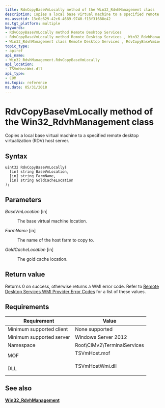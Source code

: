 ```yaml
---
title: RdvCopyBaseVmLocally method of the Win32_RdvhManagement class
description: Copies a local base virtual machine to a specified remote desktop virtualization (RDV) host server.
ms.assetid: 13c0c629-42c6-4689-9740-f13f31688e42
ms.tgt_platform: multiple
keywords:
- RdvCopyBaseVmLocally method Remote Desktop Services
- RdvCopyBaseVmLocally method Remote Desktop Services , Win32_RdvhManagement class
- Win32_RdvhManagement class Remote Desktop Services , RdvCopyBaseVmLocally method
topic_type:
- apiref
api_name:
- Win32_RdvhManagement.RdvCopyBaseVmLocally
api_location:
- TSVmHostWmi.dll
api_type:
- COM
ms.topic: reference
ms.date: 05/31/2018
---
```


# RdvCopyBaseVmLocally method of the Win32\_RdvhManagement class

Copies a local base virtual machine to a specified remote desktop virtualization (RDV) host server.

## Syntax


```mof
uint32 RdvCopyBaseVmLocally(
  [in] string BaseVmLocation,
  [in] string FarmName,
  [in] string GoldCacheLocation
);
```



## Parameters

<dl> <dt>

*BaseVmLocation* \[in\]
</dt> <dd>

The base virtual machine location.

</dd> <dt>

*FarmName* \[in\]
</dt> <dd>

The name of the host farm to copy to.

</dd> <dt>

*GoldCacheLocation* \[in\]
</dt> <dd>

The gold cache location.

</dd> </dl>

## Return value

Returns 0 on success, otherwise returns a WMI error code. Refer to [Remote Desktop Services WMI Provider Error Codes](terminal-services-wmi-provider-error-codes.md) for a list of these values.

## Requirements



| Requirement | Value |
|-------------------------------------|--------------------------------------------------------------------------------------------|
| Minimum supported client<br/> | None supported<br/>                                                                  |
| Minimum supported server<br/> | Windows Server 2012<br/>                                                             |
| Namespace<br/>                | Root\\CIMv2\\TerminalServices<br/>                                                   |
| MOF<br/>                      | <dl> <dt>TSVmHost.mof</dt> </dl>    |
| DLL<br/>                      | <dl> <dt>TSVmHostWmi.dll</dt> </dl> |



## See also

<dl> <dt>

[**Win32\_RdvhManagement**](win32-rdvhmanagement.md)
</dt> </dl>

 

 





